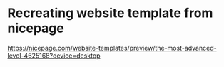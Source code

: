 # Recreating website template from nicepage
https://nicepage.com/website-templates/preview/the-most-advanced-level-4625168?device=desktop